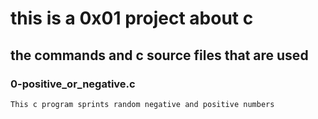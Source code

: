 # this is a 0x01 project about c
## the commands and c source files that are used

### 0-positive_or_negative.c
	This c program sprints random negative and positive numbers
